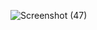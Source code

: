 
![Screenshot (47)](https://github.com/aryan-dudharejiya/Media-Minds/assets/160569986/010ba1da-cb4b-4c70-91ea-75393311ff61)
